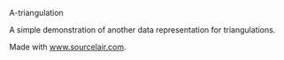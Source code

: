 A-triangulation

A simple demonstration of another data representation for triangulations.

Made with www.sourcelair.com.
